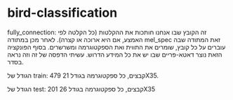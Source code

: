 # bird-classification
fully_connection:
זה הקובץ שבו אנחנו חותכות את ההקלטות (כל הקלטה לפי האמצע, אם היא ארוכה או קצרה).
לאחר מכן במתודה mel_spec
זאת המתודה שבה עוברים על כל קובץ, שומרים את התווית ואת הספקטוגרמה ומשרשרים.
בסוף הפונקציה הזאת נוצר דאטא-פריים שבו יש את כל המידע הדרוש.
עשיתי הדפסה של זה וזה נראה בסדר.

הגודל של train:
479 קבצים, כל ספקטוגרמה בגודל 21X35.

הגודל של test:
201 קבצים, כל ספקטוגרמה בגודל 26X35


